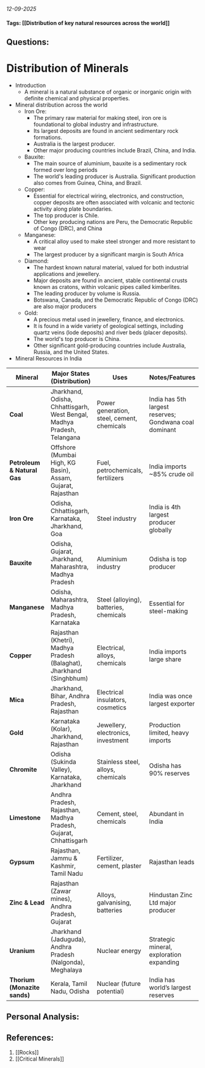*12-09-2025*
#### Tags: [[Distribution of key natural resources across the world]]


## Questions:



# Distribution of Minerals

- Introduction
	- A mineral is a natural substance of organic or inorganic origin with definite chemical and physical properties.
- Mineral distribution across the world
	- Iron Ore: 
		- The primary raw material for making steel, iron ore is foundational to global industry and infrastructure. 
		- Its largest deposits are found in ancient sedimentary rock formations.
		- Australia is the largest producer. 
		- Other major producing countries include Brazil, China, and India.
	- Bauxite: 
		- The main source of aluminium, bauxite is a sedimentary rock formed over long periods
		- The world's leading producer is Australia. Significant production also comes from Guinea, China, and Brazil.
	- Copper: 
		- Essential for electrical wiring, electronics, and construction, copper deposits are often associated with volcanic and tectonic activity along plate boundaries.
		- The top producer is Chile. 
		- Other key producing nations are Peru, the Democratic Republic of Congo (DRC), and China
	- Manganese: 
		- A critical alloy used to make steel stronger and more resistant to wear
		- The largest producer by a significant margin is South Africa
	- Diamond: 
		- The hardest known natural material, valued for both industrial applications and jewellery. 
		- Major deposits are found in ancient, stable continental crusts known as cratons, within volcanic pipes called kimberlites.
		- The leading producer by volume is Russia. 
		- Botswana, Canada, and the Democratic Republic of Congo (DRC) are also major producers
	- Gold: 
		- A precious metal used in jewellery, finance, and electronics. 
		- It is found in a wide variety of geological settings, including quartz veins (lode deposits) and river beds (placer deposits).
		- The world's top producer is China. 
		- Other significant gold-producing countries include Australia, Russia, and the United States.
- Mineral Resources in India

| **Mineral**                  | **Major States (Distribution)**                                         | **Uses**                                   | **Notes/Features**                                     |
| ---------------------------- | ----------------------------------------------------------------------- | ------------------------------------------ | ------------------------------------------------------ |
| **Coal**                     | Jharkhand, Odisha, Chhattisgarh, West Bengal, Madhya Pradesh, Telangana | Power generation, steel, cement, chemicals | India has 5th largest reserves; Gondwana coal dominant |
| **Petroleum & Natural Gas**  | Offshore (Mumbai High, KG Basin), Assam, Gujarat, Rajasthan             | Fuel, petrochemicals, fertilizers          | India imports ~85% crude oil                           |
| **Iron Ore**                 | Odisha, Chhattisgarh, Karnataka, Jharkhand, Goa                         | Steel industry                             | India is 4th largest producer globally                 |
| **Bauxite**                  | Odisha, Gujarat, Jharkhand, Maharashtra, Madhya Pradesh                 | Aluminium industry                         | Odisha is top producer                                 |
| **Manganese**                | Odisha, Maharashtra, Madhya Pradesh, Karnataka                          | Steel (alloying), batteries, chemicals     | Essential for steel-making                             |
| **Copper**                   | Rajasthan (Khetri), Madhya Pradesh (Balaghat), Jharkhand (Singhbhum)    | Electrical, alloys, chemicals              | India imports large share                              |
| **Mica**                     | Jharkhand, Bihar, Andhra Pradesh, Rajasthan                             | Electrical insulators, cosmetics           | India was once largest exporter                        |
| **Gold**                     | Karnataka (Kolar), Jharkhand, Rajasthan                                 | Jewellery, electronics, investment         | Production limited, heavy imports                      |
| **Chromite**                 | Odisha (Sukinda Valley), Karnataka, Jharkhand                           | Stainless steel, alloys, chemicals         | Odisha has 90% reserves                                |
| **Limestone**                | Andhra Pradesh, Rajasthan, Madhya Pradesh, Gujarat, Chhattisgarh        | Cement, steel, chemicals                   | Abundant in India                                      |
| **Gypsum**                   | Rajasthan, Jammu & Kashmir, Tamil Nadu                                  | Fertilizer, cement, plaster                | Rajasthan leads                                        |
| **Zinc & Lead**              | Rajasthan (Zawar mines), Andhra Pradesh, Gujarat                        | Alloys, galvanising, batteries             | Hindustan Zinc Ltd major producer                      |
| **Uranium**                  | Jharkhand (Jaduguda), Andhra Pradesh (Nalgonda), Meghalaya              | Nuclear energy                             | Strategic mineral, exploration expanding               |
| **Thorium (Monazite sands)** | Kerala, Tamil Nadu, Odisha                                              | Nuclear (future potential)                 | India has world’s largest reserves                     |




## Personal Analysis:


## References:

1. [[Rocks]]
2. [[Critical Minerals]]